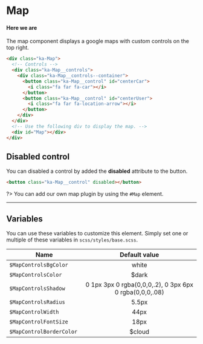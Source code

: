 # Map
#### Here we are

The map component displays a google maps with custom controls on the top right.

``` html
<div class="ka-Map">
  <!-- Controls -->
  <div class="ka-Map__controls">
    <div class="ka-Map__controls--container">
      <button class="ka-Map__control" id="centerCar">
        <i class="fa far fa-car"></i>
      </button>
      <button class="ka-Map__control" id="centerUser">
        <i class="fa far fa-location-arrow"></i>
      </button>
    </div>
  </div>
  <!-- Use the following div to display the map. -->
  <div id="Map"></div>
</div>
```

## Disabled control
You can disabled a control by added the **disabled** attribute to the button.

```html
<button class="ka-Map__control" disabled></button>
```

?> You can add our own map plugin by using the `#Map` element.

***
Variables
------
You can use these variables to customize this element. Simply set one or multiple of these variables in `scss/styles/base.scss`.

| Name  | Default value |
| ------- |:-----------:|
|`$MapControlsBgColor `| white |
|`$MapControlsColor `| $dark |
|`$MapControlsShadow `| 0 1px 3px 0 rgba(0,0,0,.2), 0 3px 6px 0 rgba(0,0,0,.08) |
|`$MapControlsRadius `| 5.5px |
|`$MapControlWidth `| 44px |
|`$MapControlFontSize `| 18px |
|`$MapControlBorderColor `| $cloud |